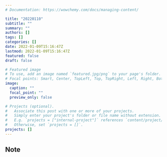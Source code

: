 ```yaml
---
# Documentation: https://wowchemy.com/docs/managing-content/

title: "20220110"
subtitle: ""
summary: ""
authors: []
tags: []
categories: []
date: 2022-01-09T15:16:47Z
lastmod: 2022-01-09T15:16:47Z
featured: false
draft: false

# Featured image
# To use, add an image named `featured.jpg/png` to your page's folder.
# Focal points: Smart, Center, TopLeft, Top, TopRight, Left, Right, BottomLeft, Bottom, BottomRight.
image:
  caption: ""
  focal_point: ""
  preview_only: false

# Projects (optional).
#   Associate this post with one or more of your projects.
#   Simply enter your project's folder or file name without extension.
#   E.g. `projects = ["internal-project"]` references `content/project/deep-learning/index.md`.
#   Otherwise, set `projects = []`.
projects: []
---
```


## Note

